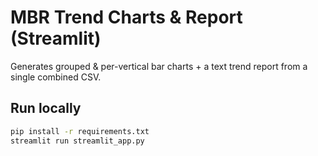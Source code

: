 # MBR Trend Charts & Report (Streamlit)

Generates grouped & per-vertical bar charts + a text trend report from a single combined CSV.

## Run locally
```bash
pip install -r requirements.txt
streamlit run streamlit_app.py
